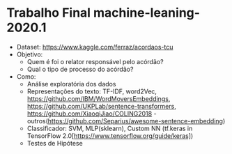 # Trabalho Final machine-leaning-2020.1

* Dataset: https://www.kaggle.com/ferraz/acordaos-tcu
* Objetivo:
    * Quem é foi o relator responsável pelo acórdão?
    * Qual o tipo de processo do acórdão?
* Como:
    * Análise exploratória dos dados
    * Representações do texto: TF-IDF, word2Vec, https://github.com/IBM/WordMoversEmbeddings, https://github.com/UKPLab/sentence-transformers, https://github.com/XiaoqiJiao/COLING2018 - outros(https://github.com/Separius/awesome-sentence-embedding)
    * Classificador: SVM, MLP(sklearn), Custom NN (tf.keras in TensorFlow 2.0[https://www.tensorflow.org/guide/keras])
    * Testes de Hipótese